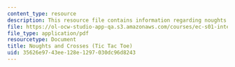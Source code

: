 ```yaml
---
content_type: resource
description: This resource file contains information regarding noughts and crosses.
file: https://ol-ocw-studio-app-qa.s3.amazonaws.com/courses/ec-s01-internet-technology-in-local-and-global-communities-spring-2005-summer-2005/35626e9743ee128e1297030dc96d8243_MITEC_S01S05_noughtscros.pdf
file_type: application/pdf
resourcetype: Document
title: Noughts and Crosses (Tic Tac Toe)
uid: 35626e97-43ee-128e-1297-030dc96d8243
---
```

